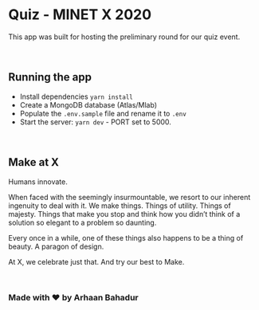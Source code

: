 # Quiz - MINET X 2020

This app was built for hosting the preliminary round for our quiz event.

<br>

## Running the app

- Install dependencies ```yarn install```
- Create a MongoDB database (Atlas/Mlab)
- Populate the ```.env.sample``` file and rename it to ```.env```
- Start the server: ```yarn dev``` - PORT set to 5000.

<br>

## Make at X

Humans innovate.

When faced with the seemingly insurmountable, we resort to our inherent ingenuity to deal with it. We make things. Things of utility. Things of majesty. Things that make you stop and think how you didn’t think of a solution so elegant to a problem so daunting.

Every once in a while, one of these things also happens to be a thing of beauty. A paragon of design.

At X, we celebrate just that. And try our best to Make.

<br>

### Made with ♥ by Arhaan Bahadur